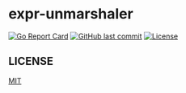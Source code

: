 # expr-unmarshaler

[![Go Report Card](https://goreportcard.com/badge/github.com/suzuki-shunsuke/expr-unmarshaler)](https://goreportcard.com/report/github.com/suzuki-shunsuke/expr-unmarshaler)
[![GitHub last commit](https://img.shields.io/github/last-commit/suzuki-shunsuke/expr-unmarshaler.svg)](https://github.com/suzuki-shunsuke/expr-unmarshaler)
[![License](http://img.shields.io/badge/license-mit-blue.svg?style=flat-square)](https://raw.githubusercontent.com/suzuki-shunsuke/expr-unmarshaler/main/LICENSE)

## LICENSE

[MIT](LICENSE)
